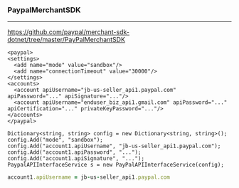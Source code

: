 ### PaypalMerchantSDK
---
https://github.com/paypal/merchant-sdk-dotnet/tree/master/PayPalMerchantSDK

```
<paypal>
<settings>
  <add name="mode" value="sandbox"/>
  <add name="connectionTimeout" value="30000"/>
</settings>
<accounts>
  <account apiUsername="jb-us-seller_api1.paypal.com" apiPassword="..." apiSignature="..."/>
  <account apiUsername="enduser_biz_api1.gmail.com" apiPassword="..." apiCertification="..." privateKeyPassword="..."/>
</accounts>
</paypal>
```
```
Dictionary<string, string> config = new Dictionary<string, string>();
config.Add("mode", "sandbox");
config.Add("account1.apiUsername", "jb-us-seller_api1.paypal.com");
config.Add("account1.apiPassword", "...");
config.Add("account1.apiSignature", "...");
PaypalAPIInterfaceService s = new PayPalAPIInterfaceService(config);

```

```ruby
account1.apiUsername = jb-us-seller_api1.paypal.com

```

